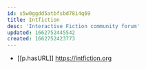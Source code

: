 ```yaml
---
id: s5w0ggdd5atbfsbd78i4q69
title: Intfiction
desc: 'Interactive Fiction community forum'
updated: 1662752445542
created: 1662752423773
---
```


- [[p.hasURL]] https://intfiction.org